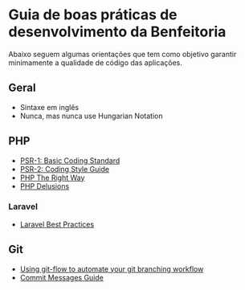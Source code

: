 # Guia de boas práticas de desenvolvimento da Benfeitoria

Abaixo seguem algumas orientações que tem como objetivo garantir minimamente a qualidade de código das aplicações.

## Geral

* Sintaxe em inglês
* Nunca, mas nunca use Hungarian Notation

## PHP

* [PSR-1: Basic Coding Standard](https://www.php-fig.org/psr/psr-1/)
* [PSR-2: Coding Style Guide](https://www.php-fig.org/psr/psr-2/)
* [PHP The Right Way](https://phptherightway.com/)
* [PHP Delusions](https://phpdelusions.net/)

### Laravel

* [Laravel Best Practices](https://github.com/alexeymezenin/laravel-best-practices)

## Git

* [Using git-flow to automate your git branching workflow](https://jeffkreeftmeijer.com/git-flow/)
* [Commit Messages Guide](https://github.com/RomuloOliveira/commit-messages-guide)
